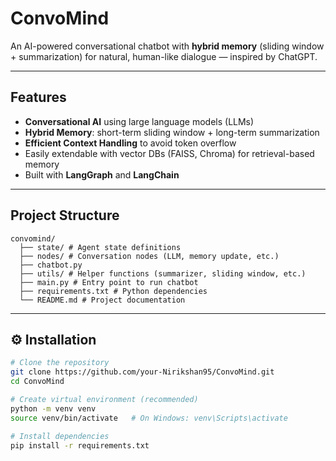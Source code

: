 # ConvoMind
An AI-powered conversational chatbot with **hybrid memory** (sliding window + summarization) for natural, human-like dialogue — inspired by ChatGPT.

---

## Features
- **Conversational AI** using large language models (LLMs)
- **Hybrid Memory**: short-term sliding window + long-term summarization
- **Efficient Context Handling** to avoid token overflow
- Easily extendable with vector DBs (FAISS, Chroma) for retrieval-based memory
- Built with **LangGraph** and **LangChain**

---

## Project Structure
```
convomind/
  ├── state/ # Agent state definitions
  ├── nodes/ # Conversation nodes (LLM, memory update, etc.)
  ├── chatbot.py
  ├── utils/ # Helper functions (summarizer, sliding window, etc.)
  ├── main.py # Entry point to run chatbot
  ├── requirements.txt # Python dependencies
  └── README.md # Project documentation
```

---

## ⚙️ Installation

```bash
# Clone the repository
git clone https://github.com/your-Nirikshan95/ConvoMind.git
cd ConvoMind

# Create virtual environment (recommended)
python -m venv venv
source venv/bin/activate   # On Windows: venv\Scripts\activate

# Install dependencies
pip install -r requirements.txt
